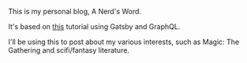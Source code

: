 This is my personal blog, A Nerd's Word.

It's based on [this](https://medium.freecodecamp.org/how-to-build-a-react-and-gatsby-powered-blog-in-about-10-minutes-625c35c06481) tutorial using Gatsby and GraphQL.

I'll be using this to post about my various interests, such as Magic: The Gathering and scifi/fantasy literature.
